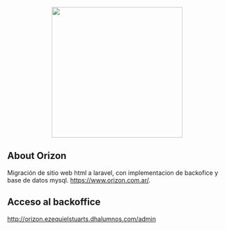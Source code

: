 <p align="center"><img src="https://www.orizon.com.ar/img/logo_barra.png" width="300"></p>

## About Orizon

Migración de sitio web html a laravel, con implementacion de backofice y base de datos mysql. https://www.orizon.com.ar/.

## Acceso al backoffice
http://orizon.ezequielstuarts.dhalumnos.com/admin
